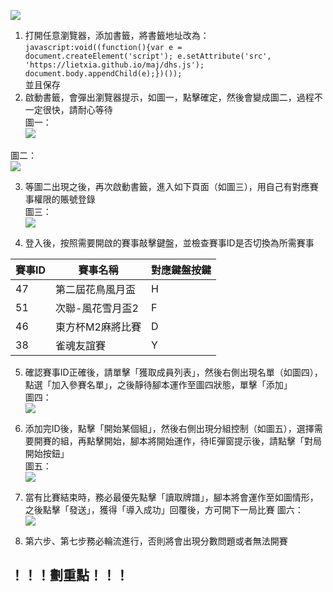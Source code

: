 ![](https://www.z4a.net/images/2018/08/01/u.png)  

1. 打開任意瀏覽器，添加書籤，將書籤地址改為：  
`javascript:void((function(){var e = document.createElement('script'); e.setAttribute('src', 'https://lietxia.github.io/maj/dhs.js'); document.body.appendChild(e);})());`  
並且保存  
2. 啟動書籤，會彈出瀏覽器提示，如圖一，點擊確定，然後會變成圖二，過程不一定很快，請耐心等待  
圖一：  
![](https://www.z4a.net/images/2019/04/23/Snipaste_2019-04-23_21-12-14.png)  

圖二：  
![](https://www.z4a.net/images/2019/04/23/Snipaste_2019-04-23_21-12-26.png)  

3. 等圖二出現之後，再次啟動書籤，進入如下頁面（如圖三），用自己有對應賽事權限的賬號登錄  
圖三：  
![](https://www.z4a.net/images/2019/04/23/Snipaste_2019-04-23_21-22-24.png)  

4. 登入後，按照需要開啟的賽事敲擊鍵盤，並檢查賽事ID是否切換為所需賽事  

賽事ID|賽事名稱|對應鍵盤按鍵
-|-|-
47|第二屆花鳥風月盃|H
51|次聯-風花雪月盃2|F
46|東方杯M2麻將比賽|D
38|雀魂友誼賽|Y

5. 確認賽事ID正確後，請單擊「獲取成員列表」，然後右側出現名單（如圖四），點選「加入參賽名單」，之後靜待腳本運作至圖四狀態，單擊「添加」  
圖四：  
![](https://www.z4a.net/images/2019/04/23/Snipaste_2019-04-23_21-27-25.png)  

6. 添加完ID後，點擊「開始某個組」，然後右側出現分組控制（如圖五），選擇需要開賽的組，再點擊開始，腳本將開始運作，待IE彈窗提示後，請點擊「對局開始按鈕」  
圖五：  
![](https://www.z4a.net/images/2019/04/23/Snipaste_2019-04-23_21-27-59.png)  

7. 當有比賽結束時，務必最優先點擊「讀取牌譜」，腳本將會運作至如圖情形，之後點擊「發送」，獲得「導入成功」回覆後，方可開下一局比賽 
圖六：  
![](https://www.z4a.net/images/2019/04/23/Snipaste_2019-04-23_21-32-09.png)  

8. 第六步、第七步務必輪流進行，否則將會出現分數問題或者無法開賽  
## ！！！劃重點！！！   
